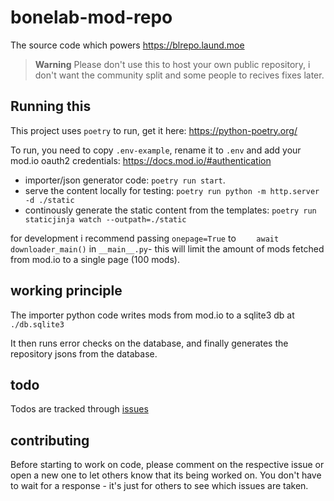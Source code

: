 # bonelab-mod-repo

The source code which powers https://blrepo.laund.moe

> **Warning**
> Please don't use this to host your own public repository, i don't want the community split and some people to recives fixes later.

## Running this

This project uses `poetry` to run, get it here: https://python-poetry.org/

To run, you need to copy `.env-example`, rename it to `.env` and add your mod.io oauth2 credentials: https://docs.mod.io/#authentication

- importer/json generator code: `poetry run start`.
- serve the content locally for testing: `poetry run python -m http.server -d ./static`
- continously generate the static content from the templates:  `poetry run staticjinja watch --outpath=./static`

for development i recommend passing `onepage=True` to `    await downloader_main()` in `__main__.py`- this will limit the amount of mods fetched from mod.io to a single page (100 mods).

## working principle

The importer python code writes mods from mod.io to a sqlite3 db at `./db.sqlite3`

It then runs error checks on the database, and finally generates the repository jsons from the database.

## todo

Todos are tracked through [issues](https://github.com/laundmo/bonelab-mod-repo/issues)

## contributing

Before starting to work on code, please comment on the respective issue or open a new one to let others know that its being worked on. You don't have to wait for a response - it's just for others to see which issues are taken.
